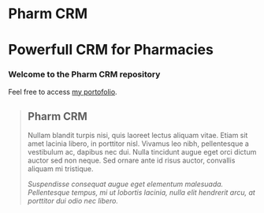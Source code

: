 Pharm CRM
=========

Powerfull CRM for Pharmacies
============================

### Welcome to the Pharm CRM repository

Feel free to access [my portofolio](http://zotmedia.net).

> ## Pharm CRM
>
> Nullam blandit turpis nisi, quis laoreet lectus aliquam vitae. Etiam sit amet lacinia libero, in porttitor nisl. Vivamus leo nibh, pellentesque a vestibulum ac, dapibus nec dui. Nulla tincidunt augue eget orci dictum auctor sed non neque. Sed ornare ante id risus auctor, convallis aliquam mi tristique.
>
> *Suspendisse consequat augue eget elementum malesuada. Pellentesque tempus, mi ut lobortis lacinia, nulla elit hendrerit arcu, at porttitor dui odio nec libero.*
